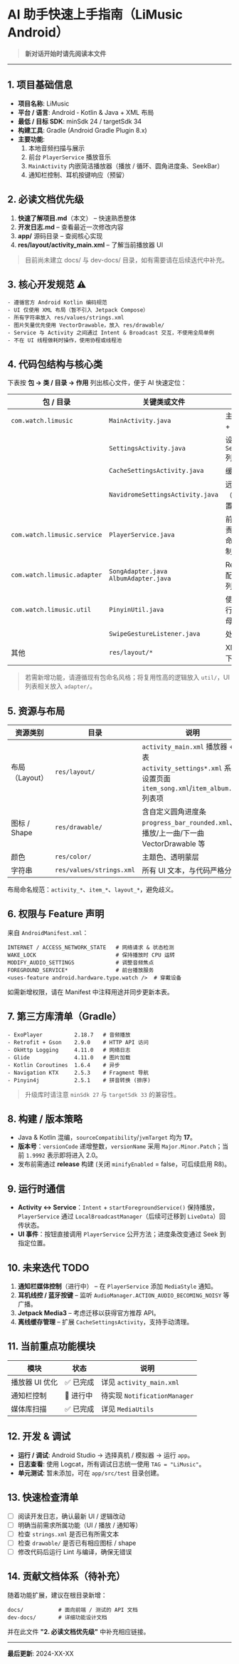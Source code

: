 # AI 助手快速上手指南（LiMusic Android）

> **新对话开始时请先阅读本文件**

---

## 1. 项目基础信息

- **项目名称**: LiMusic
- **平台 / 语言**: Android ‑ Kotlin & Java + XML 布局
- **最低 / 目标 SDK**: minSdk 24 / targetSdk 34
- **构建工具**: Gradle (Android Gradle Plugin 8.x)
- **主要功能**:
  1. 本地音频扫描与展示
  2. 前台 `PlayerService` 播放音乐
  3. `MainActivity` 内嵌简洁播放器（播放 / 循环、圆角进度条、SeekBar）
  4. 通知栏控制、耳机按键响应（预留）

## 2. 必读文档优先级
1. **快速了解项目.md**（本文） – 快速熟悉整体
2. **开发日志.md** – 查看最近一次修改内容
3. **app/** 源码目录 – 查阅核心实现
4. **res/layout/activity_main.xml** – 了解当前播放器 UI

> 目前尚未建立 docs/ 与 dev-docs/ 目录，如有需要请在后续迭代中补充。

## 3. 核心开发规范 ⚠️
```
- 遵循官方 Android Kotlin 编码规范
- UI 仅使用 XML 布局（暂不引入 Jetpack Compose）
- 所有字符串放入 res/values/strings.xml
- 图片矢量优先使用 VectorDrawable，放入 res/drawable/
- Service 与 Activity 之间通过 Intent & Broadcast 交互，不使用全局单例
- 不在 UI 线程做耗时操作，使用协程或线程池
```

## 4. 代码包结构与核心类
下表按 **包 → 类 / 目录 → 作用** 列出核心文件，便于 AI 快速定位：

| 包 / 目录 | 关键类或文件 | 说明 |
| --- | --- | --- |
| `com.watch.limusic` | `MainActivity.java` | 主界面：歌曲列表 + 底部迷你播放器 |
|  | `SettingsActivity.java` | 设置入口，嵌入 `SettingsFragment` 列表 |
|  | `CacheSettingsActivity.java` | 缓存相关设置页面 |
|  | `NavidromeSettingsActivity.java` | 远程服务器（Navidrome）配置页面 |
| `com.watch.limusic.service` | `PlayerService.java` | 前台音乐播放，负责 ExoPlayer 生命周期、通知栏控制、广播通信 |
| `com.watch.limusic.adapter` | `SongAdapter.java`<br>`AlbumAdapter.java` | RecyclerView 适配器：歌曲 / 专辑列表 |
| `com.watch.limusic.util` | `PinyinUtil.java` | 使用 pinyin4j 进行中文转拼音首字母排序 |
|  | `SwipeGestureListener.java` | 处理列表快滑手势 |
| 其他 | `res/layout/*` | XML 布局（详见下一节） |

> 若需新增功能，请遵循现有包命名风格；将复用性高的逻辑放入 `util/`，UI 列表相关放入 `adapter/`。

## 5. 资源与布局
| 资源类别 | 目录 | 说明 |
| --- | --- | --- |
| 布局（Layout） | `res/layout/` | `activity_main.xml` 播放器 + 列表<br>`activity_settings*.xml` 系列设置页面<br>`item_song.xml`/`item_album.xml` 列表项 |
| 图标 / Shape | `res/drawable/` | 含自定义圆角进度条 `progress_bar_rounded.xml`、播放/上一曲/下一曲 VectorDrawable 等 |
| 颜色 | `res/color/` | 主题色、透明蒙层 |
| 字符串 | `res/values/strings.xml` | 所有 UI 文本，与代码严格分离 |

布局命名规范：`activity_*`、`item_*`、`layout_*`，避免歧义。

## 6. 权限与 Feature 声明
来自 `AndroidManifest.xml`：
```
INTERNET / ACCESS_NETWORK_STATE   # 网络请求 & 状态检测
WAKE_LOCK                         # 保持播放时 CPU 运转
MODIFY_AUDIO_SETTINGS             # 调整音频焦点
FOREGROUND_SERVICE*               # 前台播放服务
<uses-feature android.hardware.type.watch />  # 穿戴设备
```
如需新增权限，请在 Manifest 中注释用途并同步更新本表。

## 7. 第三方库清单（Gradle）
```
- ExoPlayer          2.18.7   # 音频播放
- Retrofit + Gson    2.9.0    # HTTP API 访问
- OkHttp Logging     4.11.0   # 网络日志
- Glide              4.11.0   # 图片加载
- Kotlin Coroutines  1.6.4    # 异步
- Navigation KTX     2.5.3    # Fragment 导航
- Pinyin4j           2.5.1    # 拼音转换 (排序)
```
> 升级库时请注意 `minSdk 27` 与 `targetSdk 33` 的兼容性。

## 8. 构建 / 版本策略
- Java & Kotlin 混编，`sourceCompatibility`/`jvmTarget` 均为 **17**。
- **版本号**：`versionCode` 递增整数，`versionName` 采用 `Major.Minor.Patch`；当前 `1.9992` 表示即将进入 2.0。
- 发布前需通过 **release** 构建 (关闭 `minifyEnabled` = false，可后续启用 R8)。

## 9. 运行时通信
- **Activity ↔︎ Service**：`Intent` + `startForegroundService()` 保持播放，`PlayerService` 通过 `LocalBroadcastManager`（后续可迁移到 `LiveData`）回传状态。
- **UI 事件**：按钮直接调用 `PlayerService` 公开方法；进度条改变通过 Seek 到指定位置。

## 10. 未来迭代 TODO
1. **通知栏媒体控制**（进行中） – 在 `PlayerService` 添加 `MediaStyle` 通知。
2. **耳机线控 / 蓝牙按键** – 监听 `AudioManager.ACTION_AUDIO_BECOMING_NOISY` 等广播。
3. **Jetpack Media3** – 考虑迁移以获得官方推荐 API。
4. **离线缓存管理** – 扩展 `CacheSettingsActivity`，支持手动清理。

## 11. 当前重点功能模块
| 模块 | 状态 | 说明 |
| --- | --- | --- |
| 播放器 UI 优化 | ✅ 已完成 | 详见 `activity_main.xml` |
| 通知栏控制 | 🔄 进行中 | 待实现 `NotificationManager` |
| 媒体库扫描 | ✅ 已完成 | 详见 `MediaUtils` |

## 12. 开发 & 调试
- **运行 / 调试**: Android Studio → 选择真机 / 模拟器 → 运行 `app`。
- **日志查看**: 使用 Logcat，所有调试日志统一使用 `TAG = "LiMusic"`。
- **单元测试**: 暂未添加，可在 `app/src/test` 目录创建。

## 13. 快速检查清单
- [ ] 阅读开发日志，确认最新 UI / 逻辑改动
- [ ] 明确当前需求所属功能（UI / 播放 / 通知等）
- [ ] 检查 `strings.xml` 是否已有所需文本
- [ ] 检查 `drawable/` 是否已有相应图标 / shape
- [ ] 修改代码后运行 Lint 与编译，确保无错误

## 14. 贡献文档体系（待补充）
随着功能扩展，建议在根目录新增：
```
docs/           # 面向前端 / 测试的 API 文档
dev-docs/       # 详细功能设计文档
```
并在此文件 **"2. 必读文档优先级"** 中补充相应链接。

---
**最后更新**: 2024-XX-XX 